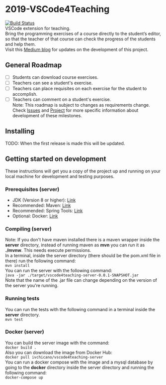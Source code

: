 # 2019-VSCode4Teaching
[![Build Status](https://travis-ci.org/codeurjc-students/2019-VSCode4Teaching.svg?branch=master)](https://travis-ci.org/codeurjc-students/2019-VSCode4Teaching)  
VSCode extension for teaching.  
Bring the programming exercises of a course directly to the student’s editor, so that the teacher of that course can check the progress of the students and help them.  
Visit this [Medium blog](https://medium.com/@ivchicano) for updates on the development of this project.  
## General Roadmap
- [ ] Students can download course exercises.
- [ ] Teachers can see a student's exercise.
- [ ] Teachers can place requisites on each exercise for the student to accomplish.
- [ ] Teachers can comment on a student's exercise.  
Note: This roadmap is subject to changes as requirements change.  
Check [Issues](https://github.com/codeurjc-students/2019-VSCode4Teaching/issues) and [Project](https://github.com/codeurjc-students/2019-VSCode4Teaching/projects) for more specific information about development of these milestones.
## Installing
TODO: When the first release is made this will be updated.
## Getting started on development
These instructions will get you a copy of the project up and running on your local machine for development and testing purposes.
### Prerequisites (server)
* JDK (Version 8 or higher): [Link](https://www.oracle.com/technetwork/java/javase/downloads/jdk8-downloads-2133151.html)
* Recommended: Maven: [Link](https://maven.apache.org/download.cgi)
* Recommended: Spring Tools: [Link](https://spring.io/tools)
* Optional: Docker: [Link](https://www.docker.com/)
### Compiling (server)
Note: If you don't have maven installed there is a maven wrapper inside the __server__ directory, instead of running maven as __mvn__ you can run it as __./mvnw__. This needs execute permissions.  
In a terminal, inside the server directory (there should be the pom.xml file in there) run the following command:  
`mvn install`  
You can run the server with the following command:  
`java -jar ./target/vscode4teaching-server-0.0.1-SNAPSHOT.jar`  
Note that the name of the .jar file can change depending on the version of the server you're running.  
### Running tests
You can run the tests with the following command in a terminal inside the __server__ directory.  
`mvn test`  
### Docker (server)
You can build the server image with the command:  
`docker build .`  
Also you can download the image from Docker Hub:  
`docker pull ivchicano/vscode4teaching-server`  
You can run a docker compose with the image and a mysql database by going to the __docker__ directory inside the server directory and running the following command:  
`docker-compose up`